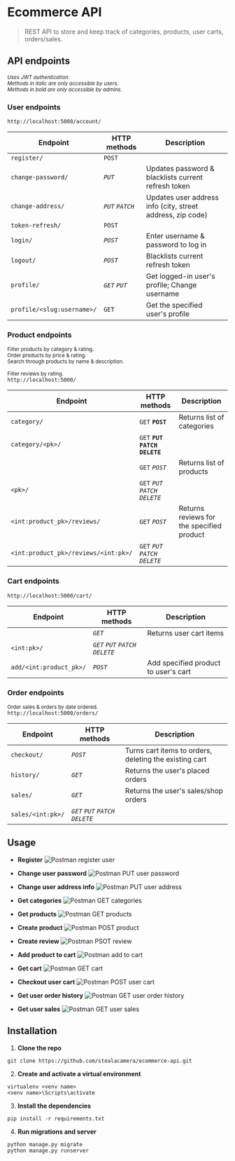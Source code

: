 # Ecommerce API
> REST API to store and keep track of categories, products, user carts, orders/sales.


## API endpoints
<sup>*Uses JWT authentication.  
Methods in italic are only accessible by users.  
Methods in bold are only accessible by admins.*</sup>

### User endpoints 
`http://localhost:5000/account/`

| Endpoint  | HTTP methods | Description |
| --- | --- | --- |
| `register/` | `POST` |
| `change-password/` | *`PUT`* | Updates password & blacklists current refresh token |
| `change-address/` | *`PUT` `PATCH`* | Updates user address info (city, street address, zip code) |
| `token-refresh/` | `POST` |
| `login/` | *`POST`* | Enter username & password to log in |
| `logout/` | *`POST`* | Blacklists current refresh token |
| `profile/` | *`GET` `PUT`* | Get logged-in user's profile; Change username |
| `profile/<slug:username>/` | `GET` | Get the specified user's profile |

### Product endpoints
<sup>Filter products by category & rating.  
Order products by price & rating.  
Search through products by name & description.</sup>  
  
<sup>Filter reviews by rating.</sup>  
`http://localhost:5000/`

| Endpoint  | HTTP methods | Description |
| --- | --- | --- |
| `category/` | `GET` **`POST`** | Returns list of categories |
| `category/<pk>/` | `GET` **`PUT` `PATCH` `DELETE`** |
| ` ` | `GET` *`POST`* | Returns list of products |
| `<pk>/` | `GET` *`PUT` `PATCH` `DELETE`* |
| `<int:product_pk>/reviews/` | `GET` *`POST`* | Returns reviews for the specified product |
| `<int:product_pk>/reviews/<int:pk>/` | `GET` *`PUT` `PATCH` `DELETE`* |

### Cart endpoints
`http://localhost:5000/cart/`

| Endpoint  | HTTP methods | Description |
| --- | --- | --- |
| ` ` | *`GET`* | Returns user cart items |
| `<int:pk>/` | *`GET` `PUT` `PATCH` `DELETE`* |
| `add/<int:product_pk>/` | *`POST`* | Add specified product to user's cart |

### Order endpoints
<sup>Order sales & orders by date ordered.</sup>  
`http://localhost:5000/orders/`

| Endpoint  | HTTP methods | Description |
| --- | --- | --- |
| `checkout/` | *`POST`* | Turns cart items to orders, deleting the existing cart |
| `history/` | *`GET`* | Returns the user's placed orders |
| `sales/` | *`GET`* | Returns the user's sales/shop orders |
| `sales/<int:pk>/` | *`GET` `PUT` `PATCH` `DELETE`* |


## Usage
- **Register**
![Postman register user](usage_photos/postman-register.png)

- **Change user password**
![Postman PUT user password](usage_photos/postman-change-password.png)

- **Change user address info**
![Postman PUT user address](usage_photos/postman-change-address.png)

- **Get categories**
![Postman GET categories](usage_photos/postman-categories.png)

- **Get products**
![Postman GET products](usage_photos/postman-products.png)

- **Create product**
![Postman POST product](usage_photos/postman-create-product.png)

- **Create review**
![Postman PSOT review](usage_photos/postman-create-review.png)

- **Add product to cart**
![Postman add to cart](usage_photos/postman-add-to-cart.png)

- **Get cart**
![Postman GET cart](usage_photos/postman-cart.png)

- **Checkout user cart**
![Postman POST user cart](usage_photos/postman-checkout.png)

- **Get user order history**
![Postman GET user order history](usage_photos/postman-order-history.png)

- **Get user sales**
![Postman GET user sales](usage_photos/postman-sales.png)


## Installation
1. **Clone the repo**
```
git clone https://github.com/stealacamera/ecommerce-api.git
```
2. **Create and activate a virtual environment**
```
virtualenv <venv name>
<venv name>\Scripts\activate
```
3. **Install the dependencies**
```
pip install -r requirements.txt
```
4. **Run migrations and server**
```
python manage.py migrate
python manage.py runserver
```
